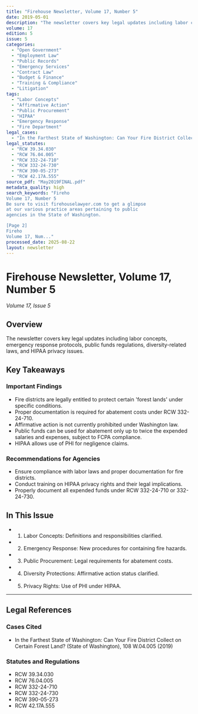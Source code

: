 ```yaml
---
title: "Firehouse Newsletter, Volume 17, Number 5"
date: 2019-05-01
description: "The newsletter covers key legal updates including labor concepts, emergency response protocols, public funds regulations, diversity-related laws, and HIPAA privacy issues."
volume: 17
edition: 5
issue: 5
categories:
  - "Open Government"
  - "Employment Law"
  - "Public Records"
  - "Emergency Services"
  - "Contract Law"
  - "Budget & Finance"
  - "Training & Compliance"
  - "Litigation"
tags:
  - "Labor Concepts"
  - "Affirmative Action"
  - "Public Procurement"
  - "HIPAA"
  - "Emergency Response"
  - "Fire Department"
legal_cases:
  - "In the Farthest State of Washington: Can Your Fire District Collect on Certain Forest Land? (State of Washington), 108 W.04.005 (2019)"
legal_statutes:
  - "RCW 39.34.030"
  - "RCW 76.04.005"
  - "RCW 332-24-710"
  - "RCW 332-24-730"
  - "RCW 390-05-273"
  - "RCW 42.17A.555"
source_pdf: "May2019FINAL.pdf"
metadata_quality: high
search_keywords: "Fireho
Volume 17, Number 5
Be sure to visit firehouselawyer.com to get a glimpse
at our various practice areas pertaining to public
agencies in the State of Washington.

[Page 2]
Fireho
Volume 17, Num..."
processed_date: 2025-08-22
layout: newsletter
---
```


# Firehouse Newsletter, Volume 17, Number 5

*Volume 17, Issue 5*

## Overview

The newsletter covers key legal updates including labor concepts, emergency response protocols, public funds regulations, diversity-related laws, and HIPAA privacy issues.

## Key Takeaways

### Important Findings

- Fire districts are legally entitled to protect certain 'forest lands' under specific conditions.
- Proper documentation is required for abatement costs under RCW 332-24-710.
- Affirmative action is not currently prohibited under Washington law.
- Public funds can be used for abatement only up to twice the expended salaries and expenses, subject to FCPA compliance.
- HIPAA allows use of PHI for negligence claims.

### Recommendations for Agencies

- Ensure compliance with labor laws and proper documentation for fire districts.
- Conduct training on HIPAA privacy rights and their legal implications.
- Properly document all expended funds under RCW 332-24-710 or 332-24-730.

## In This Issue

- 1. Labor Concepts: Definitions and responsibilities clarified.
- 2. Emergency Response: New procedures for containing fire hazards.
- 3. Public Procurement: Legal requirements for abatement costs.
- 4. Diversity Protections: Affirmative action status clarified.
- 5. Privacy Rights: Use of PHI under HIPAA.

---

## Legal References

### Cases Cited

- In the Farthest State of Washington: Can Your Fire District Collect on Certain Forest Land? (State of Washington), 108 W.04.005 (2019)

### Statutes and Regulations

- RCW 39.34.030
- RCW 76.04.005
- RCW 332-24-710
- RCW 332-24-730
- RCW 390-05-273
- RCW 42.17A.555

